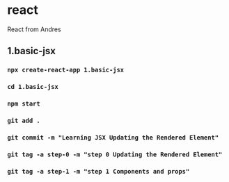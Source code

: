 # react
React from Andres
## 1.basic-jsx
### `npx create-react-app 1.basic-jsx`
### `cd 1.basic-jsx`
### `npm start`

### `git add .`
### `git commit -m "Learning JSX Updating the Rendered Element"`
### `git tag -a step-0 -m "step 0 Updating the Rendered Element"`
### `git tag -a step-1 -m "step 1 Components and props"`

